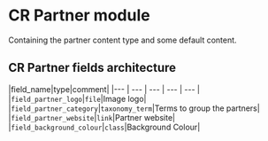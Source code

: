 # CR Partner module

Containing the partner content type and some default content.

## CR Partner fields architecture

|field_name|type|comment|
|--- | --- | --- | --- | --- |
|`field_partner_logo`|`file`|Image logo|
|`field_partner_category`|`taxonomy_term`|Terms to group the partners|
|`field_partner_website`|`link`|Partner website|
|`field_background_colour`|`class`|Background Colour|
